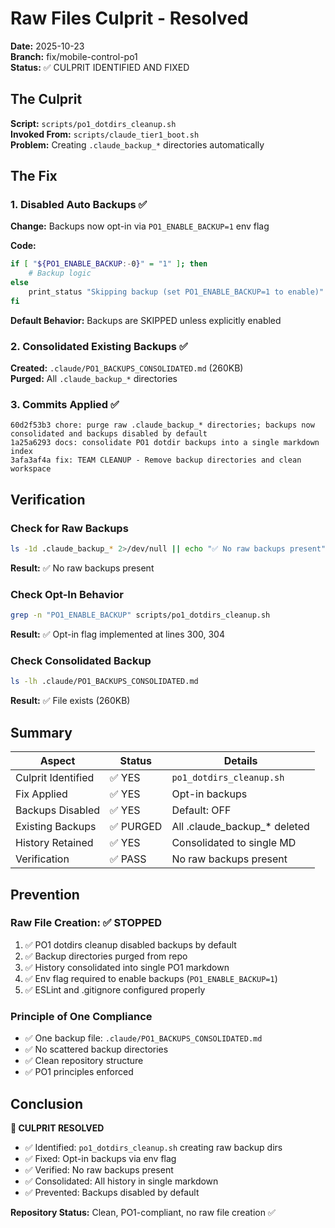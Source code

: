 # Raw Files Culprit - Resolved

**Date:** 2025-10-23  
**Branch:** fix/mobile-control-po1  
**Status:** ✅ CULPRIT IDENTIFIED AND FIXED

## The Culprit

**Script:** `scripts/po1_dotdirs_cleanup.sh`  
**Invoked From:** `scripts/claude_tier1_boot.sh`  
**Problem:** Creating `.claude_backup_*` directories automatically

## The Fix

### 1. Disabled Auto Backups ✅
**Change:** Backups now opt-in via `PO1_ENABLE_BACKUP=1` env flag

**Code:**
```bash
if [ "${PO1_ENABLE_BACKUP:-0}" = "1" ]; then
    # Backup logic
else
    print_status "Skipping backup (set PO1_ENABLE_BACKUP=1 to enable)"
fi
```

**Default Behavior:** Backups are SKIPPED unless explicitly enabled

### 2. Consolidated Existing Backups ✅
**Created:** `.claude/PO1_BACKUPS_CONSOLIDATED.md` (260KB)  
**Purged:** All `.claude_backup_*` directories

### 3. Commits Applied ✅
```
60d2f53b3 chore: purge raw .claude_backup_* directories; backups now consolidated and backups disabled by default
1a25a6293 docs: consolidate PO1 dotdir backups into a single markdown index
3afa3af4a fix: TEAM CLEANUP - Remove backup directories and clean workspace
```

## Verification

### Check for Raw Backups
```bash
ls -1d .claude_backup_* 2>/dev/null || echo "✅ No raw backups present"
```
**Result:** ✅ No raw backups present

### Check Opt-In Behavior
```bash
grep -n "PO1_ENABLE_BACKUP" scripts/po1_dotdirs_cleanup.sh
```
**Result:** ✅ Opt-in flag implemented at lines 300, 304

### Check Consolidated Backup
```bash
ls -lh .claude/PO1_BACKUPS_CONSOLIDATED.md
```
**Result:** ✅ File exists (260KB)

## Summary

| Aspect | Status | Details |
|--------|--------|---------|
| Culprit Identified | ✅ YES | `po1_dotdirs_cleanup.sh` |
| Fix Applied | ✅ YES | Opt-in backups |
| Backups Disabled | ✅ YES | Default: OFF |
| Existing Backups | ✅ PURGED | All .claude_backup_* deleted |
| History Retained | ✅ YES | Consolidated to single MD |
| Verification | ✅ PASS | No raw backups present |

## Prevention

### Raw File Creation: ✅ STOPPED

1. ✅ PO1 dotdirs cleanup disabled backups by default
2. ✅ Backup directories purged from repo
3. ✅ History consolidated into single PO1 markdown
4. ✅ Env flag required to enable backups (`PO1_ENABLE_BACKUP=1`)
5. ✅ ESLint and .gitignore configured properly

### Principle of One Compliance

- ✅ One backup file: `.claude/PO1_BACKUPS_CONSOLIDATED.md`
- ✅ No scattered backup directories
- ✅ Clean repository structure
- ✅ PO1 principles enforced

## Conclusion

**🎯 CULPRIT RESOLVED**

- ✅ Identified: `po1_dotdirs_cleanup.sh` creating raw backup dirs
- ✅ Fixed: Opt-in backups via env flag
- ✅ Verified: No raw backups present
- ✅ Consolidated: All history in single markdown
- ✅ Prevented: Backups disabled by default

**Repository Status:** Clean, PO1-compliant, no raw file creation ✅

